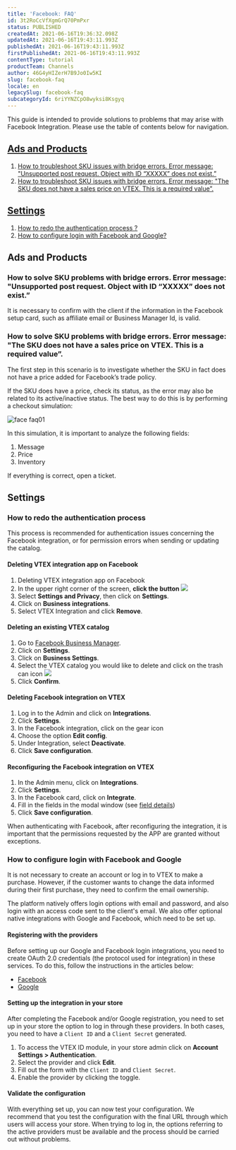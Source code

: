 ```yaml
---
title: 'Facebook: FAQ'
id: 3t2RoCcVfXgmGrQ70PmPxr
status: PUBLISHED
createdAt: 2021-06-16T19:36:32.098Z
updatedAt: 2021-06-16T19:43:11.993Z
publishedAt: 2021-06-16T19:43:11.993Z
firstPublishedAt: 2021-06-16T19:43:11.993Z
contentType: tutorial
productTeam: Channels
author: 46G4yHIZerH7B9Jo0Iw5KI
slug: facebook-faq
locale: en
legacySlug: facebook-faq
subcategoryId: 6riYYNZCpO8wyksi8Ksgyq
---
```


This guide is intended to provide solutions to problems that may arise with Facebook Integration. Please use the table of contents below for navigation.

## [Ads and Products](#ads-and-products)
1.  [How to troubleshoot SKU issues with bridge errors. Error message: "Unsupported post request. Object with ID “XXXXX” does not exist.”](#how-to-solve-sku-problems-with-bridge-errors-error-message-unsupported-post-request-object-with-id-xxxxx-does-not-exist)
2.  [How to troubleshoot SKU issues with bridge errors. Error message: "The SKU does not have a sales price on VTEX. This is a required value”.](#how-to-solve-sku-problems-with-bridge-errors-error-message-the-sku-does-not-have-a-sales-price-on-vtex-this-is-a-required-value)

## [Settings](#settings)
1.  [How to redo the authentication process ?](#how-to-redo-the-authentication-process)
2.  [How to configure login with Facebook and Google?](#how-to-configure-login-with-facebook-and-google)

## Ads and Products
### How to solve SKU problems with bridge errors. Error message: "Unsupported post request. Object with ID “XXXXX” does not exist.”

It is necessary to confirm with the client if the information in the Facebook setup card, such as affiliate email or Business Manager Id, is valid.

### How to solve SKU problems with bridge errors. Error message: "The SKU does not have a sales price on VTEX. This is a required value”.

The first step in this scenario is to investigate whether the SKU in fact does not have a price added for Facebook’s trade policy.

If the SKU does have a price, check its status, as the error may also be related to its active/inactive status. The best way to do this is by performing a checkout simulation:

![face faq01](//images.ctfassets.net/alneenqid6w5/6PFO5g1ZrT0uv7uWLdWNmT/c7b62f12066bdb95f7c45d533b2bb460/face_faq01.JPG)

In this simulation, it is important to analyze the following fields:

1. Message
2. Price
3. Inventory

If everything is correct, open a ticket.

## Settings
### How to redo the authentication process

This process is recommended for authentication issues concerning the Facebook integration, or for permission errors when sending or updating the catalog.

#### Deleting VTEX integration app on Facebook 
1. Deleting VTEX integration app on Facebook 
2. In the upper right corner of the screen, **click the button** <img class="shadow-4" src="https://images.ctfassets.net/alneenqid6w5/7bplP3pn7Pu5gpfYKGHUjQ/688fda65e48070afcf18f57e396c2b22/sua_conta_fb.JPG" />
3.  Select **Settings and Privacy**, then click on **Settings**.
4.  Click on **Business integrations**.
5.  Select VTEX Integration and click **Remove**.

#### Deleting an existing VTEX catalog
1. Go to [Facebook Business Manager](https://business.facebook.com/).
2. Click on **Settings**.
3. Click on **Business Settings**.
4. Select the VTEX catalog you would like to delete and click on the trash can icon <img class="shadow-4" src="https://images.ctfassets.net/alneenqid6w5/6zFRTeiTa9xkTlafUVBIcK/d2c5a40219dbee8084d22f76d0b88109/excluir_fb.JPG" />
5. Click **Confirm**.

#### Deleting Facebook integration on VTEX
1. Log in to the Admin and click on **Integrations**.
2. Click **Settings**.
3. In the Facebook integration, click on the gear icon <i class="fas fa-cog"></i>
4. Choose the option **Edit config**.
5. Under Integration, select **Deactivate**.
6. Click **Save configuration**.

#### Reconfiguring the Facebook integration on VTEX
1. In the Admin menu, click on **Integrations**.
2. Click **Settings**.
3. In the Facebook card, click on **Integrate**.
4. Fill in the fields in the modal window (see [field details](https://help.vtex.com/en/tracks/integracao-com-o-facebook--7h8KvIC4DbRRc8VlyJ8PFc/747gwmk5oMkyb6FtwLo17B))
5. Click **Save configuration**.

When authenticating with Facebook, after reconfiguring the integration, it is important that the permissions requested by the APP are granted without exceptions.

### How to configure login with Facebook and Google

It is not necessary to create an account or log in to VTEX to make a purchase. However, if the customer wants to change the data informed during their first purchase, they need to confirm the email ownership.

The platform natively offers login options with email and password, and also login with an access code sent to the client's email. We also offer optional native integrations with Google and Facebook, which need to be set up.

#### Registering with the providers

Before setting up our Google and Facebook login integrations, you need to create OAuth 2.0 credentials (the protocol used for integration) in these services. To do this, follow the instructions in the articles below:

- [Facebook](https://help.vtex.com/en/tutorial/cadastrar-client-id-e-client-secret-para-login-com-facebook)
- [Google](https://help.vtex.com/en/tutorial/cadastrar-client-id-e-client-secret-para-login-com-google)

#### Setting up the integration in your store

After completing the Facebook and/or Google registration, you need to set up in your store the option to log in through these providers. In both cases, you need to have a `Client ID` and a `Client Secret` generated.

1. To access the VTEX ID module, in your store admin click on **Account Settings > Authentication**.
2. Select the provider and click **Edit**.
3. Fill out the form with the `Client ID` and `Client Secret`.
4. Enable the provider by clicking the toggle.

#### Validate the configuration

With everything set up, you can now test your configuration. We recommend that you test the configuration with the final URL through which users will access your store. When trying to log in, the options referring to the active providers must be available and the process should be carried out without problems.
